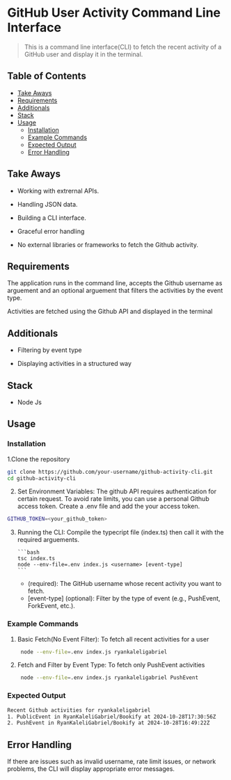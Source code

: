 # GitHub User Activity Command Line Interface

> This is a command line interface(CLI) to fetch the recent activity of a GitHub user and display it in the terminal.

## Table of Contents

- [Take Aways](#take-aways)
- [Requirements](#requirements)
- [Additionals](#additionals)
- [Stack](#stack)
- [Usage](#usage)
  - [Installation](#installation)
  - [Example Commands](#example-commands)
  - [Expected Output](#expected-output)
  - [Error Handling](#error-handling)

## Take Aways

- Working with extrernal APIs.

- Handling JSON data.

- Building a CLI interface.

- Graceful error handling

- No external libraries or frameworks to fetch the Github activity.

## Requirements

The application runs in the command line, accepts the Github username as arguement and an optional arguement that filters the activities by the event type.

Activities are fetched using the Github API and displayed in the terminal

## Additionals

- Filtering by event type

- Displaying activities in a structured way

## Stack

- Node Js

## Usage

### Installation

1.Clone the repository

```bash
git clone https://github.com/your-username/github-activity-cli.git
cd github-activity-cli
```

2. Set Environment Variables: The github API requires authentication for certain request. To avoid rate limits, you can use a personal Github access token. Create a .env file and add the your access token.

```bash
GITHUB_TOKEN=<your_github_token>
```

3.  Running the CLI: Compile the typecript file (index.ts) then call it with the required arguements.

        ```bash
        tsc index.ts
        node --env-file=.env index.js <username> [event-type]
        ```

    - <username> (required): The GitHub username whose recent activity you want to fetch.
    - [event-type] (optional): Filter by the type of event (e.g., PushEvent, ForkEvent, etc.).

### Example Commands

1. Basic Fetch(No Event Filter): To fetch all recent activities for a user

   ```bash
    node --env-file=.env index.js ryankaleligabriel
   ```

2. Fetch and Filter by Event Type: To fetch only PushEvent activities

   ```bash
    node --env-file=.env index.js ryankaleligabriel PushEvent
   ```

### Expected Output

```bash
Recent Github activities for ryankaleligabriel
1. PublicEvent in RyanKaleliGabriel/Bookify at 2024-10-28T17:30:56Z
2. PushEvent in RyanKaleliGabriel/Bookify at 2024-10-28T16:49:22Z
```

## Error Handling

If there are issues such as invalid username, rate limit issues, or network problems, the CLI will display appropriate error messages.
